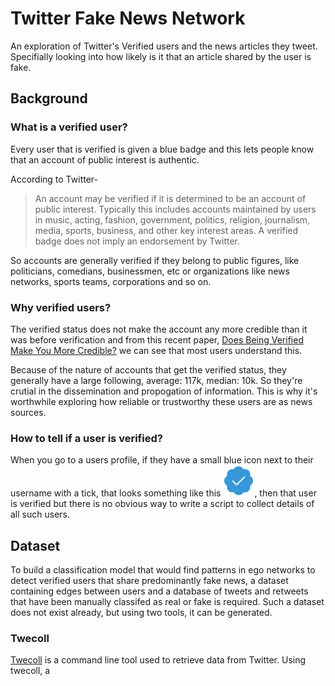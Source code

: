 # Twitter Fake News Network
An exploration of Twitter's Verified users and the news articles they tweet. Specifially looking into how likely is it that an article shared by the user is fake.

## Background
### What is a verified user?
Every user that is verified is given a blue badge and this lets people know that an account of public interest is authentic.

According to Twitter-
> An account may be verified if it is determined to be an account of public interest. Typically this includes accounts maintained by users in music, acting, fashion, government, politics, religion, journalism, media, sports, business, and other key interest areas. A verified badge does not imply an endorsement by Twitter.

So accounts are generally verified if they belong to public figures, like politicians, comedians, businessmen, etc or organizations like news networks, sports teams, corporations and so on.


### Why verified users?
The verified status does not make the account any more credible than it was before verification and from this recent paper, [Does Being Verified Make You More Credible?](https://security.cs.georgetown.edu/~tavish/twitter-credibility-chi2019.pdf) we can see that most users understand this.

Because of the nature of accounts that get the verified status, they generally have a large following, average: 117k, median: 10k. So they're crutial in the dissemination and propogation of information. This is why it's worthwhile exploring how reliable or trustworthy these users are as news sources.

### How to tell if a user is verified?
When you go to a users profile, if they have a small blue icon next to their username with a tick, that looks something like this <img src="https://github.com/Aveek-Saha/TwitterFakeNet/blob/master/figures/verified.png" width="50" title="verified icon">, then that user is verified but there is no obvious way to write a script to collect details of all such users.

## Dataset
To build a classification model that would find patterns in ego networks to detect verified users that share predominantly fake news, a dataset containing edges between users and a database of tweets and retweets that have been manually classifed as real or fake is required. Such a dataset does not exist already, but using two tools, it can be generated.

### Twecoll
[Twecoll](https://github.com/jdevoo/twecoll) is a command line tool used to retrieve data from Twitter. Using twecoll, a
